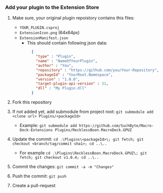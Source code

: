 ### Add your plugin to the Extension Store
1. Make sure, your original plugin repoistory contains this files:
    - `YOUR_PLUGIN.csproj`
    - `ExtensionIcon.png` (64x64px)
    - `ExtensionManifest.json`
        - This should contain following json data:
            ```json
              {
                "type" : "Plugin",
                "name" : "NameOfYourPlugin",
                "author" : "You",
                "repository" : "https://github.com/you/Your-Repository",
                "packageId" : "YourRoot.Namespace",
                "version" : "1.0.0",
                "target-plugin-api-version" : 31,
                "dll" : "My Plugin.dll"
              }

2. Fork this repository

3. If not added yet, add submodule from project root: `git submodule add <clone url> Plugins/<packageId>`
    - Example: `git submodule add https://github.com/SuchByte/Macro-Deck-Extensions Plugins/RecklessBoon.MacroDeck.GPUZ`
    
4. Update the commit: `cd .\Plugins\<packageId>\; git fetch; git checkout <branch/tag/commit sha1>; cd ..\..`
    - For example `cd .\Plugins\RecklessBoon.MacroDeck.GPUZ\; git fetch; git checkout v1.0.4; cd ..\..`           
    
5. Commit the changes: `git commit -a -m "Changes"`

6. Push the commit: `git push`

7. Create a pull-request
